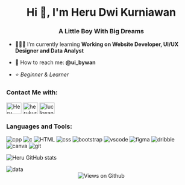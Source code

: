<h1 align="center">Hi 👋, I'm Heru Dwi Kurniawan</h1>
<h3 align="center">A Little Boy With Big Dreams</h3>

- 👨🏻‍💻 I’m currently learning **Working on Website Developer, UI/UX Designer and Data Analyst**

- 📍 How to reach me: **@ui_bywan**

- ⭐ *Beginner & Learner*

<h3 align="left">Contact Me with:</h3>
<p align="left">
<a href="https://linkedin.com/in/heru-dwi-kurniawan-76b05b216" target="blank"><img align="center" src="https://raw.githubusercontent.com/rahuldkjain/github-profile-readme-generator/master/src/images/icons/Social/linked-in-alt.svg" alt="Heru Dwi Kurniawan" height="30" width="40" /></a>
<a href="https://instagram.com/herukurniawaaan" target="blank"><img align="center" src="https://raw.githubusercontent.com/rahuldkjain/github-profile-readme-generator/master/src/images/icons/Social/instagram.svg" alt="herukurniawaaan" height="30" width="40" /></a>
<a href="https://www.hackerrank.com/luckwan" target="blank"><img align="center" src="https://raw.githubusercontent.com/rahuldkjain/github-profile-readme-generator/master/src/images/icons/Social/hackerrank.svg" alt="luckwan" height="30" width="40" /></a>

</p>

<h3 align="left">Languages and Tools:</h3>
<div align="left">
<img src="https://img.shields.io/badge/C%2B%2B-00599C?style=for-the-badge&logo=c%2B%2B&logoColor=white" alt= "cpp" /> 
<img src="https://img.shields.io/badge/C-00599C?style=for-the-badge&logo=c&logoColor=white" alt= "c" /> 
<img src="https://img.shields.io/badge/HTML-239120?style=for-the-badge&logo=html5&logoColor=white" alt= "HTML" /> 
<img src="https://img.shields.io/badge/CSS-239120?&style=for-the-badge&logo=css3&logoColor=white" alt= "css" /> 
<img src="https://img.shields.io/badge/Bootstrap-563D7C?style=for-the-badge&logo=bootstrap&logoColor=white" alt="bootstrap" />
<img src="https://img.shields.io/badge/Visual_Studio_Code-0078D4?style=for-the-badge&logo=visual%20studio%20code&logoColor=white" alt="vscode"/> 
<img src="https://img.shields.io/badge/Figma-F24E1E?style=for-the-badge&logo=figma&logoColor=white" alt="figma"/>
<img src="https://img.shields.io/badge/Dribbble-EA4C89?style=for-the-badge&logo=dribbble&logoColor=white" alt="dribble"/>
<img src="https://img.shields.io/badge/Canva-%2300C4CC.svg?&style=for-the-badge&logo=Canva&logoColor=white" alt="canva"/>
<img src="https://img.shields.io/badge/GIT-E44C30?style=for-the-badge&logo=git&logoColor=white" alt="git"/>    
</div>  

![Heru GitHub stats](https://github-readme-stats.vercel.app/api?username=herukurniawann&theme=algolia&show_icons=true)
                                                                          
                                                                                                                       
<img src="https://github-readme-stats.vercel.app/api/top-langs/?username=herukurniawann&theme=blue-green" alt="data"/>


<div align="center">
<img src="https://komarev.com/ghpvc/?username=herukurniawann&color=blue" alt="Views on Github" />
